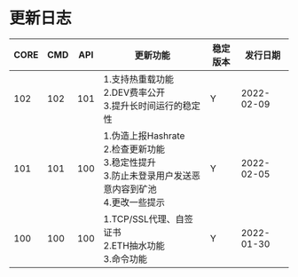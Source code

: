 # 更新日志
| CORE | CMD | API | 更新功能                                                                    | 稳定版本 | 发行日期       |
|------|-----|-----|-------------------------------------------------------------------------|------|------------|
| 102  | 102 | 101 | 1.支持热重载功能    <br>2.DEV费率公开     <br> 3.提升长时间运行的稳定性                       | Y    | 2022-02-09 |
| 101  | 101 | 100 | 1.伪造上报Hashrate<br>2.检查更新功能<br>3.稳定性提升<br>3.防止未登录用户发送恶意内容到矿池<br>4.更改一些提示 | Y    | 2022-02-05 |
| 100  | 100 | 100 | 1.TCP/SSL代理、自签证书<br>2.ETH抽水功能<br>3.命令功能                                 | Y    | 2022-01-30 |
